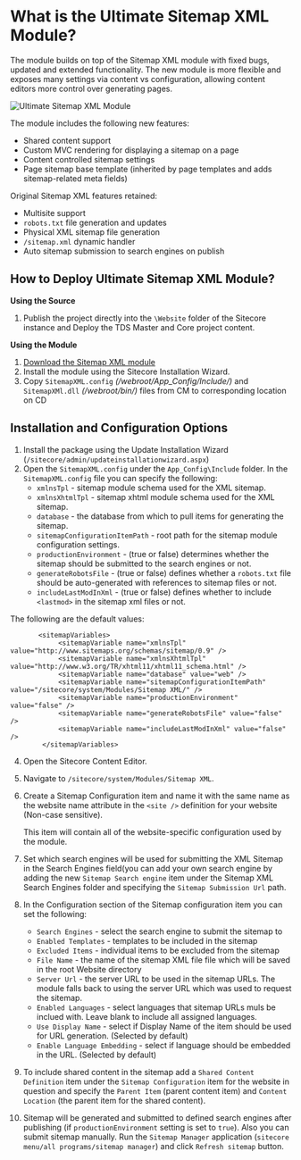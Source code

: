 What is the Ultimate Sitemap XML Module?
=========================================
The module builds on top of the Sitemap XML module with fixed bugs, updated and extended functionality. The new module is more flexible and exposes many settings via content vs configuration, allowing content editors more control over generating pages.

![Ultimate Sitemap XML Module](http://www.cmsbestpractices.com/wp-content/uploads/2015/07/sitecore-signalr-tools-logo.png)

The module includes the following new features:

- Shared content support
- Custom MVC rendering for displaying a sitemap on a page
- Content controlled sitemap settings
- Page sitemap base template (inherited by page templates and adds sitemap-related meta fields)

Original Sitemap XML features retained:

- Multisite support
- `robots.txt` file generation and updates
- Physical XML sitemap file generation
- `/sitemap.xml` dynamic handler
- Auto sitemap submission to search engines on publish

How to Deploy Ultimate Sitemap XML Module?
-----------------------------------------
**Using the Source**
1. Publish the project directly into the `\Website` folder of the Sitecore instance and Deploy the TDS Master and Core project content.

**Using the Module** 
1. [Download the Sitemap XML module](https://github.com/climax-media/SitecoreSitemapXML/blob/master/Sitemap.XML.Package/SitemapXMLPackages-1.0.zip) 
2. Install the module using the Sitecore Installation Wizard. 
3. Copy `SitemapXML.config` _(/webroot/App_Config/Include/)_ and `SitemapXMl.dll` _(/webroot/bin/)_ files from CM to corresponding location on CD

Installation and Configuration Options
------------------------------------------

1. Install the package using the Update Installation Wizard (`/sitecore/admin/updateinstallationwizard.aspx`)
2. Open the `SitemapXML.config` under the `App_Config\Include` folder. In the `SitemapXML.config` file you can specify the following:
   - `xmlnsTpl` - sitemap module schema used for the XML sitemap.
   - `xmlnsXhtmlTpl` - sitemap xhtml module schema used for the XML sitemap.
   - `database` - the database from which to pull items for generating the sitemap.
   - `sitemapConfigurationItemPath` - root path for the sitemap module configuration settings.
   - `productionEnvironment` - (true or false) determines whether the sitemap should be submitted to the search engines or not.
   - `generateRobotsFile` - (true or false) defines whether a `robots.txt` file should be auto-generated with references to sitemap files or not.
   - `includeLastModInXml` - (true or false) defines whether to include `<lastmod>` in the sitemap xml files or not.

The following are the default values:
```
       <sitemapVariables>
            <sitemapVariable name="xmlnsTpl" value="http://www.sitemaps.org/schemas/sitemap/0.9" />
            <sitemapVariable name="xmlnsXhtmlTpl" value="http://www.w3.org/TR/xhtml11/xhtml11_schema.html" />
            <sitemapVariable name="database" value="web" />
            <sitemapVariable name="sitemapConfigurationItemPath" value="/sitecore/system/Modules/Sitemap XML/" />
            <sitemapVariable name="productionEnvironment" value="false" />
            <sitemapVariable name="generateRobotsFile" value="false" />
            <sitemapVariable name="includeLastModInXml" value="false" />
        </sitemapVariables>
```

4.  Open the Sitecore Content Editor.
5.  Navigate to `/sitecore/system/Modules/Sitemap XML`.
6.  Create a Sitemap Configuration item and name it with the same name as the website name attribute in the `<site />`  definition for your website (Non-case sensitive). 
	
	 This item will contain all of the website-specific configuration used by the module. 
7.  Set which search engines will be used for submitting the XML Sitemap in the Search Engines field(you can add your own search engine by adding the new `Sitemap Search engine` item under the Sitemap XML Search Engines folder and specifying the `Sitemap Submission Url` path.
8.  In the Configuration section of the Sitemap configuration item you can set the following:
    - `Search Engines` - select the search engine to submit the sitemap to
    - `Enabled Templates` - templates to be included in the sitemap
    - `Excluded Items` - individual items to be excluded from the sitemap
    - `File Name` - the name of the sitemap XML file file which will be saved in the root Website directory
    - `Server Url` - the server URL to be used in the sitemap URLs. The module falls back to using the server URL which was used to request the sitemap.
    - `Enabled Languages` - select languages that sitemap URLs muls be inclued with. Leave blank to include all assigned languages.
    - `Use Display Name` - select if Display Name of the item should be used for URL generation. (Selected by default)
    - `Enable Language Embedding` - select if language should be embedded in the URL. (Selected by default)

9.  To include shared content in the sitemap add a `Shared Content Definition` item under the `Sitemap Configuration` item for the website in question and specify the `Parent Item` (parent content item) and `Content Location` (the parent item for the shared content).
10. Sitemap will be generated and submitted to defined search engines after publishing (if `productionEnvironment` setting is set to `true`). Also you can submit sitemap manually. Run the `Sitemap Manager` application (`sitecore menu/all programs/sitemap manager`) and click `Refresh sitemap` button.

